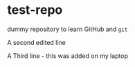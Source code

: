 # test-repo
dummy repository to learn GitHub and `git`

A second edited line

A Third line - this was added on my laptop